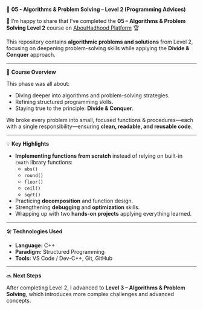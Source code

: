 📘 **05 - Algorithms & Problem Solving – Level 2 (Programming Advices)**

🎉 I’m happy to share that I’ve completed the **05 – Algorithms & Problem Solving Level 2** course on [AbouHadhood Platform](https://abouhadhood.com/) 🏆

This repository contains **algorithmic problems and solutions** from Level 2, focusing on deepening problem-solving skills while applying the **Divide & Conquer** approach.

---

🚀 **Course Overview**

This phase was all about:

- Diving deeper into algorithms and problem-solving strategies.
- Refining structured programming skills.
- Staying true to the principle: **Divide & Conquer**.

We broke every problem into small, focused functions & procedures—each with a single responsibility—ensuring **clean, readable, and reusable code**.

---

💡 **Key Highlights**

- **Implementing functions from scratch** instead of relying on built-in `cmath` library functions:
  - `abs()`
  - `round()`
  - `floor()`
  - `ceil()`
  - `sqrt()`
- Practicing **decomposition** and function design.
- Strengthening **debugging** and **optimization** skills.
- Wrapping up with two **hands-on projects** applying everything learned.

---

🛠 **Technologies Used**

- **Language:** C++  
- **Paradigm:** Structured Programming  
- **Tools:** VS Code / Dev-C++, Git, GitHub  

---

🔜 **Next Steps**

After completing Level 2, I advanced to **Level 3 – Algorithms & Problem Solving**, which introduces more complex challenges and advanced concepts.
